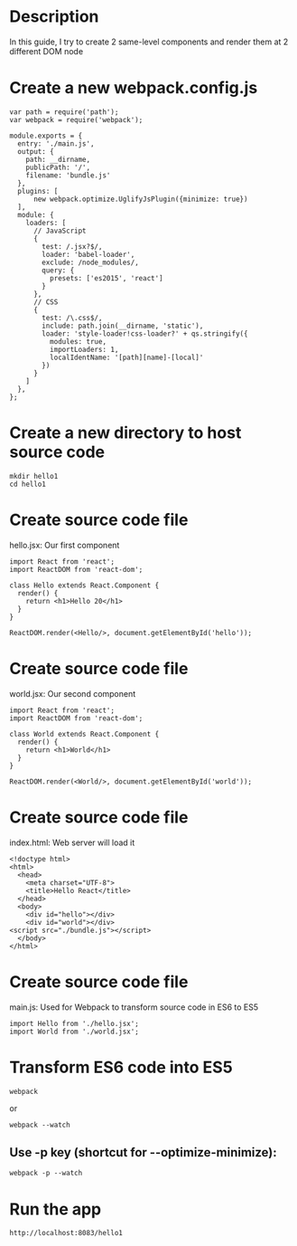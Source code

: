 # Description

In this guide, I try to create 2 same-level components and render them at 2 different DOM node


# Create a new webpack.config.js

```
var path = require('path');
var webpack = require('webpack');

module.exports = {
  entry: './main.js',
  output: {
    path: __dirname,
    publicPath: '/',
    filename: 'bundle.js'
  },
  plugins: [
      new webpack.optimize.UglifyJsPlugin({minimize: true})
  ],
  module: {
    loaders: [
      // JavaScript
      {
        test: /.jsx?$/,
        loader: 'babel-loader',
        exclude: /node_modules/,
        query: {
          presets: ['es2015', 'react']
        }
      },
      // CSS
      {
        test: /\.css$/,
        include: path.join(__dirname, 'static'),
        loader: 'style-loader!css-loader?' + qs.stringify({
          modules: true,
          importLoaders: 1,
          localIdentName: '[path][name]-[local]'
        })
      }
    ]
  },
};

```


# Create a new directory to host source code

```
mkdir hello1
cd hello1
```

# Create source code file

hello.jsx: Our first component

```
import React from 'react';
import ReactDOM from 'react-dom';

class Hello extends React.Component {
  render() {
    return <h1>Hello 20</h1>
  }
}

ReactDOM.render(<Hello/>, document.getElementById('hello'));
```


# Create source code file

world.jsx: Our second component


```
import React from 'react';
import ReactDOM from 'react-dom';

class World extends React.Component {
  render() {
    return <h1>World</h1>
  }
}

ReactDOM.render(<World/>, document.getElementById('world'));
```


# Create source code file

index.html: Web server will load it

```
<!doctype html>
<html>
  <head>
    <meta charset="UTF-8">
    <title>Hello React</title>
  </head>
  <body>
    <div id="hello"></div>
    <div id="world"></div>
<script src="./bundle.js"></script>
  </body>
</html>
```


# Create source code file

main.js: Used for Webpack to transform source code in ES6 to ES5


```
import Hello from './hello.jsx';
import World from './world.jsx';
```

# Transform ES6 code into ES5

```
webpack
```

or

```
webpack --watch
```

## Use -p key (shortcut for --optimize-minimize):

```
webpack -p --watch
```


# Run the app

```
http://localhost:8083/hello1
```

